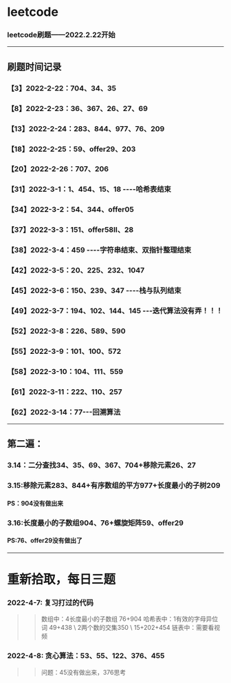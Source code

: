 # leetcode



### leetcode刷题——2022.2.22开始

---

## 刷题时间记录
### 【3】2022-2-22：704、34、35
### 【8】2022-2-23：36、367、26、27、69
### 【13】2022-2-24：283、844、977、76、209
### 【18】2022-2-25：59、offer29、203
### 【20】2022-2-26：707、206
### 【31】2022-3-1：1、454、15、18 ----哈希表结束
### 【34】2022-3-2：54、344、offer05
### 【37】2022-3-3：151、offer58II、28
### 【38】2022-3-4：459 ----字符串结束、双指针整理结束
### 【42】2022-3-5：20、225、232、1047
### 【45】2022-3-6：150、239、347 ----栈与队列结束
### 【49】2022-3-7：194、102、144、145  ---迭代算法没有弄！！！
### 【52】2022-3-8：226、589、590
### 【55】2022-3-9：101、100、572
### 【58】2022-3-10：104、111、559
### 【61】2022-3-11：222、110、257
### 【62】2022-3-14：77---回溯算法  

---

## 第二遍：
### 3.14：二分查找34、35、69、367、704+移除元素26、27
### 3.15:移除元素283、844+有序数组的平方977+长度最小的子树209
#### PS：904没有做出来
### 3.16:长度最小的子数组904、76+螺旋矩阵59、offer29
#### PS:76、offer29没有做出了

------
# 重新拾取，每日三题
### 2022-4-7: 复习打过的代码
>> 数组中：4长度最小的子数组 76+904
>> 哈希表中：1有效的字母异位词 49+438 \ 2两个数的交集350 \ 15+202+454
>> 链表中：需要看视频
>> 
### 2022-4-8: 贪心算法：53、55、122、376、455
>> 问题：45没有做出来，376思考